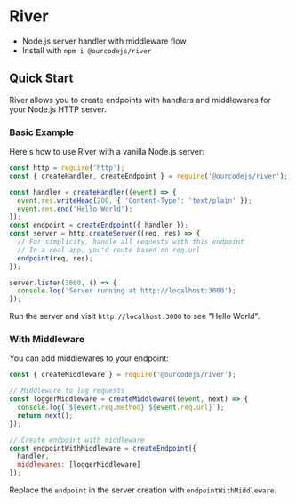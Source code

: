 # River
- Node.js server handler with middleware flow
- Install with `npm i @ourcodejs/river`

## Quick Start

River allows you to create endpoints with handlers and middlewares for your Node.js HTTP server.

### Basic Example

Here's how to use River with a vanilla Node.js server:

```javascript
const http = require('http');
const { createHandler, createEndpoint } = require('@ourcodejs/river');

const handler = createHandler((event) => {
  event.res.writeHead(200, { 'Content-Type': 'text/plain' });
  event.res.end('Hello World');
});
const endpoint = createEndpoint({ handler });
const server = http.createServer((req, res) => {
  // For simplicity, handle all requests with this endpoint
  // In a real app, you'd route based on req.url
  endpoint(req, res);
});

server.listen(3000, () => {
  console.log('Server running at http://localhost:3000');
});
```

Run the server and visit `http://localhost:3000` to see "Hello World".

### With Middleware

You can add middlewares to your endpoint:

```javascript
const { createMiddleware } = require('@ourcodejs/river');

// Middleware to log requests
const loggerMiddleware = createMiddleware((event, next) => {
  console.log(`${event.req.method} ${event.req.url}`);
  return next();
});

// Create endpoint with middleware
const endpointWithMiddleware = createEndpoint({
  handler,
  middlewares: [loggerMiddleware]
});
```

Replace the `endpoint` in the server creation with `endpointWithMiddleware`.
